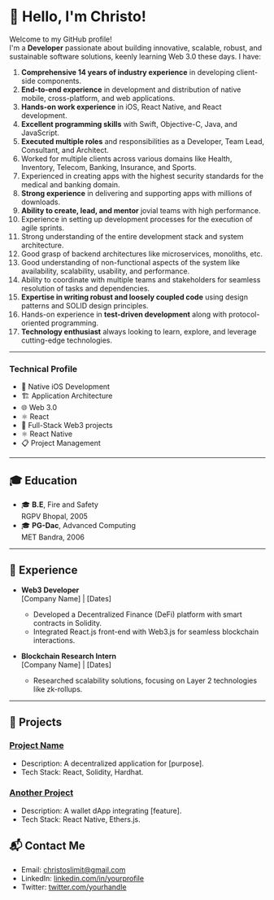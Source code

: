 # 👋 Hello, I'm Christo!  
Welcome to my GitHub profile!  
I'm a **Developer** passionate about building innovative, scalable, robust, and sustainable software solutions, keenly learning Web 3.0 these days.
I have:  

1. **Comprehensive 14 years of industry experience** in developing client-side components.  
2. **End-to-end experience** in development and distribution of native mobile, cross-platform, and web applications.  
3. **Hands-on work experience** in iOS, React Native, and React development.  
4. **Excellent programming skills** with Swift, Objective-C, Java, and JavaScript.  
5. **Executed multiple roles** and responsibilities as a Developer, Team Lead, Consultant, and Architect.  
6. Worked for multiple clients across various domains like Health, Inventory, Telecom, Banking, Insurance, and Sports.  
7. Experienced in creating apps with the highest security standards for the medical and banking domain.  
8. **Strong experience** in delivering and supporting apps with millions of downloads.  
9. **Ability to create, lead, and mentor** jovial teams with high performance.  
10. Experience in setting up development processes for the execution of agile sprints.  
11. Strong understanding of the entire development stack and system architecture.  
12. Good grasp of backend architectures like microservices, monoliths, etc.  
13. Good understanding of non-functional aspects of the system like availability, scalability, usability, and performance.  
14. Ability to coordinate with multiple teams and stakeholders for seamless resolution of tasks and dependencies.  
15. **Expertise in writing robust and loosely coupled code** using design patterns and SOLID design principles.  
16. Hands-on experience in **test-driven development** along with protocol-oriented programming.  
17. **Technology enthusiast** always looking to learn, explore, and leverage cutting-edge technologies.
---

 ### **Technical Profile**  
- 📱 Native iOS Development  
- 🏗️ Application Architecture
- 🌐 Web 3.0
- ⚛️ React
- 🔭 Full-Stack Web3 projects
- ⚛️ React Native
- 📋 Project Management
---

## 🎓 **Education**
- 🎓 **B.E**, Fire and Safety  
  RGPV Bhopal, 2005
- 🎓 **PG-Dac**, Advanced Computing  
  MET Bandra, 2006
---

## 💼 **Experience**
- **Web3 Developer**  
  [Company Name] | [Dates]  
  - Developed a Decentralized Finance (DeFi) platform with smart contracts in Solidity.  
  - Integrated React.js front-end with Web3.js for seamless blockchain interactions.

- **Blockchain Research Intern**  
  [Company Name] | [Dates]  
  - Researched scalability solutions, focusing on Layer 2 technologies like zk-rollups.

---

## 🚀 **Projects**
### [Project Name](link-to-repo)
- Description: A decentralized application for [purpose].
- Tech Stack: React, Solidity, Hardhat.

### [Another Project](link-to-repo)
- Description: A wallet dApp integrating [feature].
- Tech Stack: React Native, Ethers.js.

## 📬 **Contact Me**
- Email: christoslimit@gmail.com
- LinkedIn: [linkedin.com/in/yourprofile](https://linkedin.com/in/yourprofile)
- Twitter: [twitter.com/yourhandle](https://twitter.com/yourhandle)
